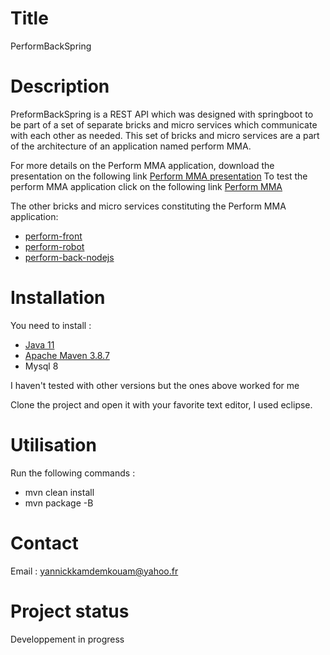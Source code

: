 # Title 

PerformBackSpring

# Description

PreformBackSpring is a REST API which was designed with springboot to be part of a set of separate bricks and micro services which communicate with each other as needed. This set of bricks and micro services are a part of the architecture of an application named perform MMA.

For more details on the Perform MMA application, download the presentation on the following link
<a href="https://perfmma-presentation.s3.eu-west-3.amazonaws.com/Pr%C3%A9sentation+projet+Perform+MMA.pptx">Perform MMA presentation</a>
To test the perform MMA application click on the following link 
<a href="https://perfmma.surge.sh/#/ngr-home">Perform MMA</a>

The other bricks and micro services constituting the Perform MMA application:

* <a href="https://gitlab.com/perform_project/perform-front">perform-front</a>
* <a href="https://gitlab.com/perform_project/perform-robot">perform-robot</a>
* <a href="https://gitlab.com/perform_project/perform-back-nodejs">perform-back-nodejs</a>

# Installation

You need to install :
 
* <a href="https://www.oracle.com/fr/java/technologies/javase/jdk11-archive-downloads.html">Java 11</a>
* <a href="https://maven.apache.org/docs/3.8.7/release-notes.html">Apache Maven 3.8.7</a>
* Mysql 8
	
I haven't tested with other versions but the ones above worked for me

Clone the project and open it with your favorite text editor, I used eclipse.

# Utilisation

Run the following commands : 

* mvn clean install
* mvn package -B

# Contact

Email : yannickkamdemkouam@yahoo.fr

# Project status

Developpement in progress
